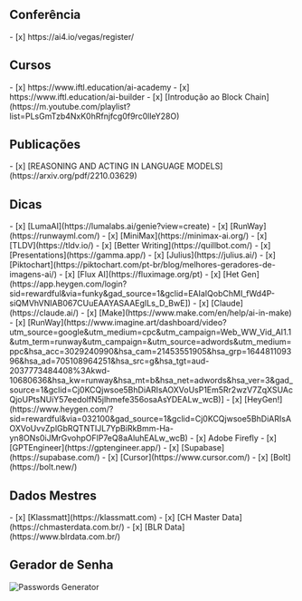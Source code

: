 ## Conferência
<div class="mdx-columns3" markdown>
- [x] https://ai4.io/vegas/register/ 
</div>

## Cursos
<div class="mdx-columns3" markdown>
- [x] https://www.iftl.education/ai-academy
- [x] https://www.iftl.education/ai-builder
- [x] [Introdução ao Block Chain](https://m.youtube.com/playlist?list=PLsGmTzb4NxK0hRfnjfcg0f9rc0lleY28O)
</div>

## Publicações
<div class="mdx-columns3" markdown>
- [x] [REASONING AND ACTING IN LANGUAGE MODELS](https://arxiv.org/pdf/2210.03629)
</div>

## Dicas
<div class="mdx-columns2" markdown>
- [x] [LumaAI](https://lumalabs.ai/genie?view=create)
- [x] [RunWay](https://runwayml.com/)
- [x] [MiniMax](https://minimax-ai.org/)
- [x] [TLDV](https://tldv.io/)
- [x] [Better Writing](https://quillbot.com/)
- [x] [Presentations](https://gamma.app/)
- [x] [Julius](https://julius.ai/)
- [x] [Piktochart](https://piktochart.com/pt-br/blog/melhores-geradores-de-imagens-ai/)
- [x] [Flux AI](https://fluximage.org/pt)
- [x] [Het Gen](https://app.heygen.com/login?sid=rewardful&via=funky&gad_source=1&gclid=EAIaIQobChMI_fWd4P-siQMVhVNIAB067CUuEAAYASAAEgILs_D_BwE])
- [x] [Claude](https://claude.ai/)
- [x] [Make](https://www.make.com/en/help/ai-in-make)
- [x] [RunWay](https://www.imagine.art/dashboard/video?utm_source=google&utm_medium=cpc&utm_campaign=Web_WW_Vid_AI1.1&utm_term=runway&utm_campaign=&utm_source=adwords&utm_medium=ppc&hsa_acc=3029240990&hsa_cam=21453551905&hsa_grp=164481109396&hsa_ad=705108964251&hsa_src=g&hsa_tgt=aud-2037773484408%3Akwd-10680636&hsa_kw=runway&hsa_mt=b&hsa_net=adwords&hsa_ver=3&gad_source=1&gclid=Cj0KCQjwsoe5BhDiARIsAOXVoUsP1Em5Rr2wzV7ZqXSUAcQjoUPtsNUiY57eedolfN5jlhmefe356osaAsYDEALw_wcB)]
- [x] [HeyGen!](https://www.heygen.com/?sid=rewardful&via=032100&gad_source=1&gclid=Cj0KCQjwsoe5BhDiARIsAOXVoUvvZplGbRQTNTIJL7YpBiRkBmm-Ha-yn8ONs0iJMrGvohpOFlP7eQ8aAluhEALw_wcB)
- [x] Adobe Firefly
- [x] [GPTEngineer](https://gptengineer.app/)
- [x] [Supabase](https://supabase.com/)
- [x] [Cursor](https://www.cursor.com/)
- [x] [Bolt](https://bolt.new/)
</div>

## Dados Mestres
<div class="mdx-columns2" markdown>
- [x] [Klassmatt](https://klassmatt.com)
- [x] [CH Master Data](https://chmasterdata.com.br/)
- [x] [BLR Data](https://www.blrdata.com.br/)
</div>

## Gerador de Senha
![Passwords Generator](https://passwordsgenerator.net/)
